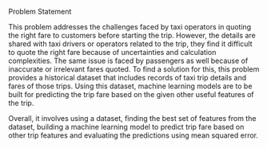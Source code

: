 Problem Statement


This problem addresses the challenges faced by taxi operators in quoting the right fare to customers before starting the trip. 
However, the details are shared with taxi drivers or operators related to the trip, they find it difficult to quote the right fare because of
uncertainties and calculation complexities. The same issue is faced by passengers as well because of inaccurate or irrelevant fares quoted. 
To find a solution for this, this problem provides a historical dataset that includes records of taxi trip details and fares of those trips.
Using this dataset, machine learning models are to be built for predicting the trip fare based on the given other useful features of the trip.

Overall, it involves using a dataset, finding the best set of features from the dataset, building a machine learning model to predict
trip fare based on other trip features and evaluating the predictions using mean squared error.
